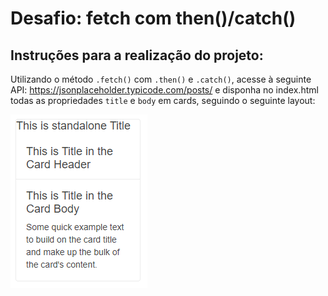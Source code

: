 # Desafio: fetch com then()/catch()

## Instruções para a realização do projeto:

Utilizando o método `.fetch()` com `.then()` e `.catch()`, acesse à seguinte API: https://jsonplaceholder.typicode.com/posts/ e disponha no index.html todas as propriedades `title` e `body` em cards, seguindo o seguinte layout:

![card-title-example](../../assets/card-title-example.png)


